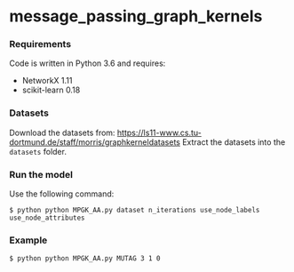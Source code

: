 # message_passing_graph_kernels

### Requirements
Code is written in Python 3.6 and requires:
* NetworkX 1.11
* scikit-learn 0.18

### Datasets
Download the datasets from: https://ls11-www.cs.tu-dortmund.de/staff/morris/graphkerneldatasets
Extract the datasets into the `datasets` folder.

### Run the model
Use the following command:

```
$ python python MPGK_AA.py dataset n_iterations use_node_labels use_node_attributes
```

### Example
```
$ python python MPGK_AA.py MUTAG 3 1 0
```
